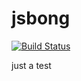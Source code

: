 jsbong
======

[![Build Status](https://travis-ci.org/jbong/jsbong.png?branch=master)](https://travis-ci.org/jbong/jsbong)

just a test

